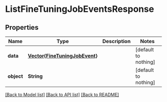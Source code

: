 # ListFineTuningJobEventsResponse


## Properties
Name | Type | Description | Notes
------------ | ------------- | ------------- | -------------
**data** | [**Vector{FineTuningJobEvent}**](FineTuningJobEvent.md) |  | [default to nothing]
**object** | **String** |  | [default to nothing]


[[Back to Model list]](../README.md#models) [[Back to API list]](../README.md#api-endpoints) [[Back to README]](../README.md)


